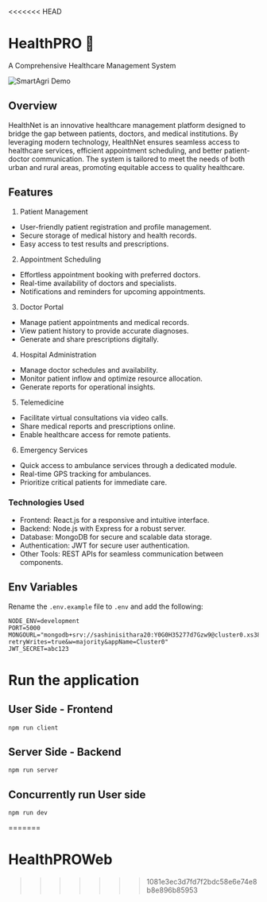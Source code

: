 <<<<<<< HEAD
# HealthPRO 🏥
A Comprehensive Healthcare Management System

![SmartAgri Demo](./assets/healthNet.png)

## Overview
HealthNet is an innovative healthcare management platform designed to bridge the gap between patients, doctors, and medical institutions. By leveraging modern technology, HealthNet ensures seamless access to healthcare services, efficient appointment scheduling, and better patient-doctor communication. The system is tailored to meet the needs of both urban and rural areas, promoting equitable access to quality healthcare.

## Features
1. Patient Management
- User-friendly patient registration and profile management.
- Secure storage of medical history and health records.
- Easy access to test results and prescriptions.
  
2. Appointment Scheduling
- Effortless appointment booking with preferred doctors.
- Real-time availability of doctors and specialists.
- Notifications and reminders for upcoming appointments.
  
3. Doctor Portal
- Manage patient appointments and medical records.
- View patient history to provide accurate diagnoses.
- Generate and share prescriptions digitally.
  
4. Hospital Administration
- Manage doctor schedules and availability.
- Monitor patient inflow and optimize resource allocation.
- Generate reports for operational insights.
  
5. Telemedicine
- Facilitate virtual consultations via video calls.
- Share medical reports and prescriptions online.
- Enable healthcare access for remote patients.
  
6. Emergency Services
- Quick access to ambulance services through a dedicated module.
- Real-time GPS tracking for ambulances.
- Prioritize critical patients for immediate care.

### Technologies Used
- Frontend: React.js for a responsive and intuitive interface.
- Backend: Node.js with Express for a robust server.
- Database: MongoDB for secure and scalable data storage.
- Authentication: JWT for secure user authentication.
- Other Tools: REST APIs for seamless communication between components.

## Env Variables
Rename the `.env.example` file to `.env` and add the following:

```env
NODE_ENV=development
PORT=5000
MONGOURL="mongodb+srv://sashinisithara20:Y0G0H35277d7Gzw9@cluster0.xs386.mongodb.net/healthprodb?retryWrites=true&w=majority&appName=Cluster0"
JWT_SECRET=abc123
```

# Run the application

## User Side - Frontend
```
npm run client
```

## Server Side - Backend
```
npm run server
```

## Concurrently run User side
```
npm run dev
```
=======
# HealthPROWeb
>>>>>>> 1081e3ec3d7fd7f2bdc58e6e74e8b8e896b85953
